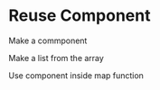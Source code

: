 # Reuse Component

Make a commponent

Make a list from the array

Use component inside map function
